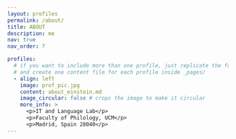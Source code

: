 ```yaml
---
layout: profiles
permalink: /about/
title: ABOUT
description: me
nav: true
nav_order: 7

profiles:
  # if you want to include more than one profile, just replicate the following block
  # and create one content file for each profile inside _pages/
  - align: left
    image: prof_pic.jpg
    content: about_einstein.md
    image_circular: false # crops the image to make it circular
    more_info: >
      <p>IT and Language Lab</p>
      <p>Faculty of Philology, UCM</p>
      <p>Madrid, Spain 28040</p>
---
```

